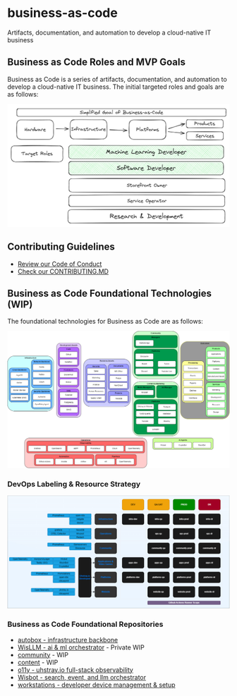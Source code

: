 # business-as-code
Artifacts, documentation, and automation to develop a cloud-native IT business

## Business as Code Roles and MVP Goals

Business as Code is a series of artifacts, documentation, and automation to develop a cloud-native IT business. The initial targeted roles and goals are as follows:

![Business as Code Roles](.images/roles-outcomes.png)

## Contributing Guidelines

- [Review our Code of Conduct](https://www.uhstray.io/en/code-of-conduct)
- [Check our CONTRIBUTING.MD](./CONTRIBUTING.md)

## Business as Code Foundational Technologies (WIP)

The foundational technologies for Business as Code are as follows:

![Business as Code Foundational Technologies](.images/reference-architecture.drawio.png)

### DevOps Labeling & Resource Strategy

![DevOps Labeling & Resource Strategy](.diagrams/devops.drawio.png)

### Business as Code Foundational Repositories
   - [autobox - infrastructure backbone](https://github.com/uhstray-io/autobox)
   - [WisLLM - ai & ml orchestrator](https://github.com/uhstray-io/WisLLM) - Private WIP
   - [community](https://github.com/uhstray-io/community) - WIP
   - [content](https://github.com/uhstray-io/content) - WIP
   - [o11y - uhstray.io full-stack observability](https://github.com/uhstray-io/o11y)
   - [Wisbot - search, event, and llm orchestrator](https://github.com/uhstray-io/wisbot)
   - [workstations - developer device management & setup](https://github.com/uhstray-io/workstations)

